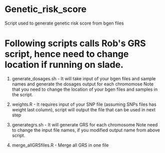 # Genetic_risk_score
Script used to generate genetic risk score from bgen files
# Following scripts calls Rob's GRS script, hence need to change location if running on slade.


1. generate_dosages.sh - It will take input of your bgen files and sample names and generate the dosages output for each chromomose
	Note that you need to change the location of your bgen files and samples in the script.

2. weights.R - It requires input of your SNP file (assuming SNPs files has weight last column), script will output the file that can be used in next step

3. generategrs.sh - It will generate GRS for each chromosome
	Note need to change the input file names, if you modified output name from above script.

4. merge_allGRSfiles.R - Merge all GRS in one file  
